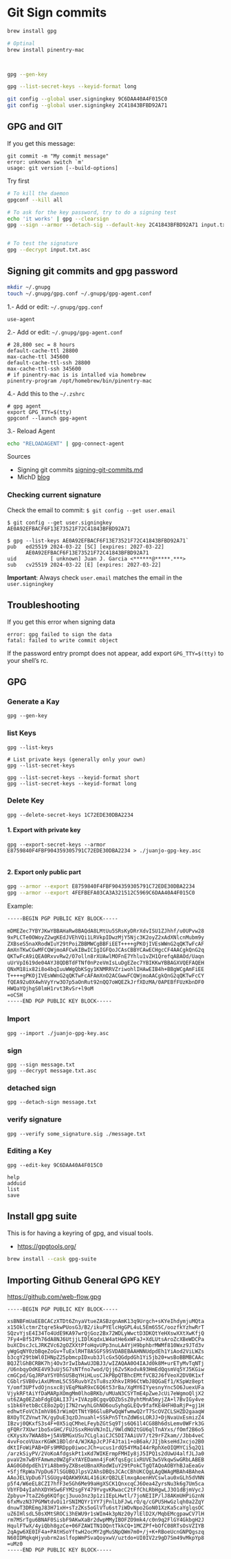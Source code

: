 # Git Sign commits


```sh
brew install gpg

# Optinal
brew install pinentry-mac



gpg --gen-key

gpg --list-secret-keys --keyid-format long

git config --global user.signingkey 9C6DAA40A4F015C0
git config --global user.signingkey 2C41843BFBD92A71
```

## GPG and GIT

If you get this message:
```
git commit -m "My commit message"
error: unknown switch `m'
usage: git version [--build-options]
```

Try first 
```sh
# To kill the daemon
gpgconf --kill all

# To ask for the key password, try to do a signing test
echo 'it works' | gpg --clearsign
gpg --sign --armor --detach-sig --default-key 2C41843BFBD92A71 input.txt


# To test the signature
gpg --decrypt input.txt.asc
```

## Signing git commits and gpg password 

```sh
mkdir ~/.gnupg
touch ~/.gnupg/gpg.conf ~/.gnupg/gpg-agent.conf
```

1.- Add or edit: `~/.gnupg/gpg.conf`
```
use-agent
```

2.- Add or edit: `~/.gnupg/gpg-agent.conf`
```
# 28,800 sec = 8 hours
default-cache-ttl 28800
max-cache-ttl 345600
default-cache-ttl-ssh 28800
max-cache-ttl-ssh 345600
# if pinentry-mac is is intalled via homebrew
pinentry-program /opt/homebrew/bin/pinentry-mac
```

4.- Add this to the `~/.zshrc`
```
# gpg agent
export GPG_TTY=$(tty)
gpgconf --launch gpg-agent
```

3.- Reload Agent
```sh	
echo "RELOADAGENT" | gpg-connect-agent
```

Sources 
* Signing git commits [signing-git-commits.md](https://gist.github.com/phortuin/cf24b1cca3258720c71ad42977e1ba57)
* MichD [blog](https://michd.me/jottings/gpg-sign-git-commits-without-gui/)


### Checking current signature


Check the email to commit: `$ git config --get user.email`

```
$ git config --get user.signingkey
AE0A92EFBACF6F13E73521F72C41843BFBD92A71
```

```
$ gpg --list-keys AE0A92EFBACF6F13E73521F72C41843BFBD92A71`
pub   ed25519 2024-03-22 [SC] [expires: 2027-03-22]
      AE0A92EFBACF6F13E73521F72C41843BFBD92A71
uid           [ unknown] Juan J. Garcia <******@*****.***>
sub   cv25519 2024-03-22 [E] [expires: 2027-03-22]
```

**Important**: Always check `user.email` matches the email in the `user.signingkey`

## Troubleshooting

If you get this error when signing data

```
error: gpg failed to sign the data
fatal: failed to write commit object
```

If the password entry prompt does not appear, add export `GPG_TTY=$(tty)` to your shell’s rc.

## GPG 

### Generate a Kay
```
gpg --gen-key
```

### list Keys
```
gpg --list-keys

# List private keys (generally only your own)
gpg --list-secret-keys

gpg --list-secret-keys --keyid-format short
gpg --list-secret-keys --keyid-format long
```

### Delete Key
```
gpg --delete-secret-keys 1C72EDE30DBA2234
```

#### 1. Export with private key
```
gpg --export-secret-keys --armor E8759840F4FBF904359305791C72EDE30DBA2234 > ./juanjo-gpg-key.asc


```
#### 2. Export only public part
```sh
gpg --armor --export E8759840F4FBF904359305791C72EDE30DBA2234
gpg --armor --export 4FEFBEFA03CA3A321512C5969C6DAA40A4F015C0
```

Example:
```sh
-----BEGIN PGP PUBLIC KEY BLOCK-----

mDMEZec7YBYJKwYBBAHaRw8BAQdA8LMtUu5SRsKyDRrXdvISU1ZJhhf/u0UPvw28
9xPLCTe0OWoyZ2wgKEdJVEhVQi1LRVkpIDwzMjY5Njc3K2oyZ2xAdXNlcnMubm9y
ZXBseS5naXRodWIuY29tPoiZBBMWCgBBFiEET++++gPKOjIVEsWWnG2qQKTwFcAF
AmXnTKwCGwMFCQWjmoAFCwkIBwICIgIGFQoJCAsCBBYCAwECHgcCF4AACgkQnG2q
QKTwFcA9iQEA0RxvvRw2/O7olln8rXUAwlMOFnE7Yhlu1vZH1QrefqABAOd/Uaqn
uUrVpI619de04AYJ8QDBTdFTNf0nPzeVmIsLuDgEZec7YBIKKwYBBAGXVQEFAQEH
QNxM18ix82i8o4bqIuuWWgQbKSgy1KNMRRVZriwohlIHAwEIB4h+BBgWCgAmFiEE
T++++gPKOjIVEsWWnG2qQKTwFcAFAmXnO2ACGwwFCQWjmoAACgkQnG2qQKTwFcCY
fQEA92u0X4whVyYrw3O7p5aOnRut92nQQ7oWQEZkJrfXDzMA/0APEBfFUzKbnDF0
HWQaYQjhgS0lmH1rvt3RvSr+l9oM
=oCSH
-----END PGP PUBLIC KEY BLOCK-----
```

### Import
```
gpg --import ./juanjo-gpg-key.asc
```

### sign
```
gpg --sign message.txt
gpg --decrypt message.txt.asc
```

### detached sign
```
gpg --detach-sign message.txt
```
### verify signature
```
gpg --verify some_signature.sig ./message.txt
```

### Editing a Key
```
gpg --edit-key 9C6DAA40A4F015C0

help
adduid
list
save
```

##  Install gpg suite
This is for having a keyring of gpg, and visual tools.

* https://gpgtools.org/

```sh
brew install --cask gpg-suite
```


## Importing Github General GPG KEY

https://github.com/web-flow.gpg



```
-----BEGIN PGP PUBLIC KEY BLOCK-----

xsBNBFmUaEEBCACzXTDt6ZnyaVtueZASBzgnAmK13q9Urgch+sKYeIhdymjuMQta
x15OklctmrZtqre5kwPUosG3/B2/ikuPYElcHgGPL4uL5Em6S5C/oozfkYzhwRrT
SQzvYjsE4I34To4UdE9KA97wrQjGoz2Bx72WDLyWwctD3DKQtYeHXswXXtXwKfjQ
7Fy4+Bf5IPh76dA8NJ6UtjjLIDlKqdxLW4atHe6xWFaJ+XdLUtsAroZcXBeWDCPa
buXCDscJcLJRKZVc62gOZXXtPfoHqvUPp3nuLA4YjH9bphbrMWMf810Wxz9JTd3v
yWgGqNY0zbBqeZoGv+TuExlRHT8ASGFS9SVDABEBAAHNNUdpdEh1YiAod2ViLWZs
b3cgY29tbWl0IHNpZ25pbmcpIDxub3JlcGx5QGdpdGh1Yi5jb20+wsBoBBMBCAAc
BQJZlGhBCRBK7hj4Ov3rIwIbAwUJDBJ3/wIZAQAA0O4IAJd0k8M+urETyMvTqNTj
/U6nbqyOdKE4V93uUj5G7sNTfno7wod/Qjj6Zv5KodvA93HmEdQqsmVq5YJ5KGiw
cmGCpd/GqJRPaYSY0hSUSBqYHiHLusCJkPBpQTBhcEMtfVCB2J6fVeoX2DV0K1xf
CGblrSVB0viAxUMnmL5C55RuvbYZsTu8szXhkvIR96CtWbJ8QGaEf1/KSpWz8ept
Y/omf3UPfvdOjnsxc8jVEqPNaR9xC6Q6t53rBa/XgMY6IYyesnyYnc5O6JuexUFa
VjykRFtAiYfDaMARpXOmgMm0lhoBRKb/uMUaN3CSYTmE4pZweJcUi7eWgmoQljX2
ut6ZAg0EZabFdgEQALI37i+IVAzpBCgqvQDZbSsZ0yhtMnA5myjZA+l7BvIGy4ve
s1bk6YetbBcCE8o2pQjI7N2rwyhLGhNO6ouSyhqGLEQv9fafKE4HFH0aRjP+gj1H
edhwtFoVChImhV863rWimQtTNtYB6GluBPwQqWfwmwQ2rT7ScOVZCLSHZD2gaaqW
BXOyTCZVnwt7K/gyDuE3qzDJnuahl+SSkPn5TtnZdW6sLORJJ+DjNvaUxEsmizZ4
IBzvj0QKxfS3s4F+0X5iqCMheLFeybZGtSq9Tjs6Q61l4CG8Bh6dsLemv0WFrk3G
gFQRr7XUwr1bo5xGHC/FUJSsxRHoVNJnIL/9WldNO2tGU6qlTnAYxs/fOmf2B6o5
cKXysXv7WAA8b+j5AVBMGxUSu7CLglaiCJC5DI7AAiUV7/t29rFZkam//Jbb4veC
4vvFocoVUaxrKGWK1BDldr4/WJKApJcPJF4Jtai1+oB6ak/JIjbkseHdJxcjo2B0
dKtIFoWiPAB+DFs9MRDpp0iwocJCh+ucus1rdQ54YMaI44rRphXeOIQMYCi5q2Q1
/arzkSiyPV/2VoKoAfdgskPt1xKd7WIKErmpFMHIy8jJ5IPQ1s2dUwU4alfJLJa0
pvaV2m7wBYFAmwmz0WZgFxYAYEDamn4jFoKfqsEgcixRUVE3w5VkqwSwGRbLABEB
AAG0G0dpdEh1YiA8bm9yZXBseUBnaXRodWIuY29tPokCTgQTAQoAOBYhBJaEeaGv
+SfjfRpWa7VpDu67lSGUBQJlpsV2AhsDBQsJCAcCBhUKCQgLAgQWAgMBAh4BAheA
AAoJELVpDu67lSGUgy4QAKW9XAL416iKrQB2LElmxqAoenHVCswlau0xGLh5dVNN
p5f4/W6eEL8CZI7hfF3e5Gh6Me99aHgXSCK1QnxcqCJ6Oea4ZyrsNu3k6g7Um5ca
VbYFD4yIahhXDYHSw6FYM2sgFY479YvgvKRwacC2tFfChLRbHgwLJ3O1dBjmVycJ
Zpbyu+7taZ26g6KQfgcj3uuo3nz3p1ziIEpLHwtl/7joNEIIP/lJ8AKmUHPiGznN
6fxMvzN37PGMWtdvOi1rSNIMQYr1YY7jPnlLbFJwLrO/q/cGPU5HwGzlqh0a2ZqY
dnuwT3DREmgJ83H71xH+sTzZKs5oGlVTu6st7iWDvNpo2GoN01XzKa5caYglqsOC
uZ6IHlsdL50sXMtSROCi3hEWU9r1sWIm4k3pNz20y7lElD2X/MqbEMcgpawCV7lH
rm7MSrTgu6BNAF0SisbF9AKwXaBr2dwpMMyIBOFZO9mk4/c0n9q2FlGY4GkbgH2J
HqulFTwX/4yiQbh8gzCe+06FZAWITN1OQntTkkCQ+1MCZPf+bOfC08RTsOsVZIYB
2qAgw6XE0IF4a+PAtHSoYftwH2ocMY2gMuSNpQWm7m0+/j+K+RBoeUcnGNPQgszq
N60IDMqkqHjyubrm2aslfopWmPSvaQoyxwV/uztdo+UI0IV2z9gD7Sm49vMkpYp8
=uMz0
-----END PGP PUBLIC KEY BLOCK-----
```
